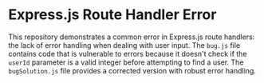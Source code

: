 # Express.js Route Handler Error

This repository demonstrates a common error in Express.js route handlers: the lack of error handling when dealing with user input. The `bug.js` file contains code that is vulnerable to errors because it doesn't check if the `userId` parameter is a valid integer before attempting to find a user.  The `bugSolution.js` file provides a corrected version with robust error handling.